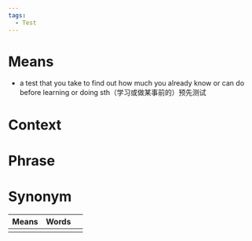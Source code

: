 ```yaml
---
tags:
  - Test
---
```

# Means
- a test that you take to find out how much you already know or can do before learning or doing sth（学习或做某事前的）预先测试
# Context

# Phrase

# Synonym
| Means | Words |     |
| ----- | ----- | --- |
|       |       |     |
